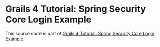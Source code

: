 # Grails 4 Tutorial: Spring Security Core Login Example

This source code is part of [Grails 4 Tutorial: Spring Security Core Login Example](https://www.djamware.com/post/5db9a359fe53660ee3228772/grails-4-tutorial-spring-security-core-login-example).
